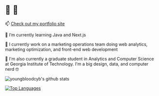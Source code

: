 # 👋 🤠

<!--
**youngbloodcyb/youngbloodcyb** is a ✨ _special_ ✨ repository because its `README.md` (this file) appears on your GitHub profile.

Here are some ideas to get you started:

- 🔭 I’m currently working on ...
- 🌱 I’m currently learning ...
- 👯 I’m looking to collaborate on ...
- 🤔 I’m looking for help with ...
- 💬 Ask me about ...
-  How to reach me: ...
- 😄 Pronouns: ...
- ⚡ Fun fact: ...
-->

📫 [Check out my portfolio site](https://www.cameronyoungblood.com)

🌱 I’m currently learning Java and Next.js

🔭 I currently work on a marketing operations team doing web analytics, marketing optimization, and front-end web development

📕 I'm also currently a graduate student in Analytics and Computer Science at Georgia Institute of Technology. I'm a big design, data, and computer nerd 🤓

![youngbloodcyb's github stats](https://github-readme-stats.vercel.app/api?username=youngbloodcyb&&theme=nightowl&show_icons=true)

[![Top Languages](https://github-readme-stats.vercel.app/api/top-langs/?username=youngbloodcyb&layout=compact&theme=nightowl)](https://github.com/anuraghazra/github-readme-stats)
